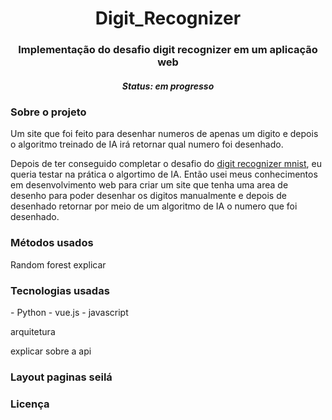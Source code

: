 <h1 align="center">Digit_Recognizer</h1>

<h3 align="center">Implementação do desafio digit recognizer em um aplicação web</h3>
<h5 align="center">Status: em progresso</h5>

<h3>Sobre o projeto</h3>
<p>Um site que foi feito para desenhar numeros de apenas um digito e depois o algoritmo treinado de IA irá retornar qual numero foi desenhado.</p>

<p>Depois de ter conseguido completar o desafio do <a href="https://www.kaggle.com/competitions/digit-recognizer">
digit recognizer mnist</a>, eu queria testar na prática o algortimo de IA. Então usei meus conhecimentos em desenvolvimento web para criar um site que tenha uma area de desenho para poder desenhar os digitos manualmente e 
depois de desenhado retornar por meio de um algoritmo de IA o numero que foi desenhado.</p>

<h3>Métodos usados</h3>
Random forest explicar 

<h3>Tecnologias usadas</h3>
- Python
- vue.js
- javascript

arquitetura 

explicar sobre a api

<h3>Layout paginas seilá</h3>

<h3>Licença</h3>
